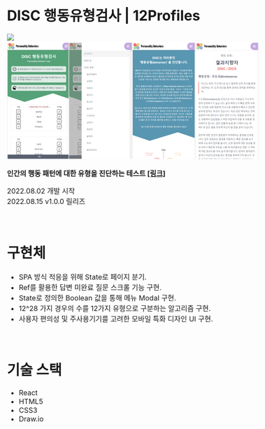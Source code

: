 # DISC 행동유형검사 | 12Profiles
<img src="https://img.shields.io/github/last-commit/seonghan-Min/8ugust-disc/master"><br/>
<img src="./src/img/readme_img.png">
<p><b>인간의 행동 패턴에 대한 유형을 진단하는 테스트 <a href="https://15profiles.com">[링크]</a></b></p>
<p>
    2022.08.02 개발 시작<br />
    2022.08.15 v1.0.0 릴리즈
</p>
<br />

# 구현체
<ul>
    <li>SPA 방식 적응을 위해 State로 페이지 분기.</li>
    <li>Ref를 활용한 답변 미완료 질문 스크롤 기능 구현.</li>
    <li>State로 정의한 Boolean 값을 통해 메뉴 Modal 구현.</li>
    <li>12^28 가지 경우의 수를 12가지 유형으로 구분하는 알고리즘 구현.</li>
    <li>사용자 편의성 및 주사용기기를 고려한 모바일 특화 디자인 UI 구현.</li>
</ul>
<br />

# 기술 스택
<ul>
    <li>React</li>
    <li>HTML5</li>
    <li>CSS3</li>
    <li>Draw.io</li>
</ul>

<style>
    body {
        font-size:16px
    }
</style>
